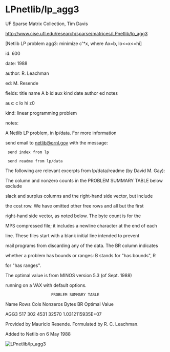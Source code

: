 # LPnetlib/lp_agg3

 UF Sparse Matrix Collection, Tim Davis

 http://www.cise.ufl.edu/research/sparse/matrices/LPnetlib/lp_agg3

 [Netlib LP problem agg3: minimize c'*x, where Ax=b, lo<=x<=hi]

 id: 600

 date: 1988

 author: R. Leachman

 ed: M. Resende

 fields: title name A b id aux kind date author ed notes

 aux: c lo hi z0

 kind: linear programming problem

 notes:

 A Netlib LP problem, in lp/data.  For more information                    

 send email to netlib@ornl.gov with the message:                           

                                                                           

 	 send index from lp                                                      

 	 send readme from lp/data                                                

                                                                           

 The following are relevant excerpts from lp/data/readme (by David M. Gay):

                                                                           

 The column and nonzero counts in the PROBLEM SUMMARY TABLE below exclude  

 slack and surplus columns and the right-hand side vector, but include     

 the cost row.  We have omitted other free rows and all but the first      

 right-hand side vector, as noted below.  The byte count is for the        

 MPS compressed file; it includes a newline character at the end of each   

 line.  These files start with a blank initial line intended to prevent    

 mail programs from discarding any of the data.  The BR column indicates   

 whether a problem has bounds or ranges:  B stands for "has bounds", R     

 for "has ranges".                                                         

                                                                           

 The optimal value is from MINOS version 5.3 (of Sept. 1988)               

 running on a VAX with default options.                                    

                                                                           

                        PROBLEM SUMMARY TABLE                              

                                                                           

 Name       Rows   Cols   Nonzeros    Bytes  BR      Optimal Value         

 AGG3        517    302     4531      32570        1.0312115935E+07        

                                                                           

 Provided by Mauricio Resende.  Formulated by R. C. Leachman.              

 Added to Netlib on 6 May 1988                                             

![LPnetlib/lp_agg3](http://yifanhu.net/GALLERY/GRAPHS/GIF_SMALL/LPnetlib@lp_agg3.gif)
